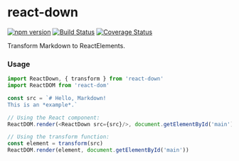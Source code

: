 # react-down
[![npm version](https://badge.fury.io/js/react-down.svg)](https://badge.fury.io/js/react-down)
[![Build Status](https://travis-ci.org/mfellner/react-down.svg?branch=master)](https://travis-ci.org/mfellner/react-down)
[![Coverage Status](https://coveralls.io/repos/github/mfellner/react-down/badge.svg?branch=master)](https://coveralls.io/github/mfellner/react-down?branch=master)

Transform Markdown to ReactElements.

### Usage

```javascript
import ReactDown, { transform } from 'react-down'
import ReactDOM from 'react-dom'

const src = `# Hello, Markdown!
This is an *example*.`

// Using the React component:
ReactDOM.render(<ReactDown src={src}/>, document.getElementById('main'))

// Using the transform function:
const element = transform(src)
ReactDOM.render(element, document.getElementById('main'))
```

